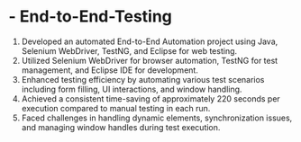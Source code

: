 # - End-to-End-Testing

1. Developed an automated End-to-End Automation project using Java, Selenium WebDriver, TestNG, and Eclipse for web testing.
2. Utilized Selenium WebDriver for browser automation, TestNG for test management, and Eclipse IDE for development.
3. Enhanced testing efficiency by automating various test scenarios including form filling, UI interactions, and window handling.
4. Achieved a consistent time-saving of approximately 220 seconds per execution compared to manual testing in each run.
5. Faced challenges in handling dynamic elements, synchronization issues, and managing window handles during test execution.
